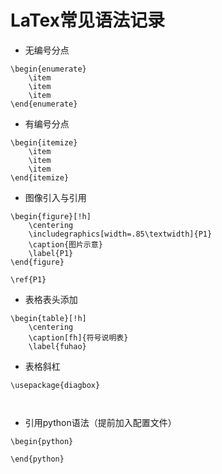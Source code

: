 # LaTex常见语法记录
- 无编号分点
~~~
\begin{enumerate}
	\item 
	\item 
	\item 
\end{enumerate}
~~~
- 有编号分点
~~~
\begin{itemize}
	\item
	\item 
	\item 
\end{itemize}
~~~
- 图像引入与引用
~~~
\begin{figure}[!h]
	\centering
	\includegraphics[width=.85\textwidth]{P1}
	\caption{图片示意}
	\label{P1}
\end{figure}

\ref{P1}
~~~
- 表格表头添加
~~~
\begin{table}[!h]
	\centering
	\caption[fh]{符号说明表}
	\label{fuhao}
~~~
- 表格斜杠
~~~
\usepackage{diagbox}



~~~
- 引用python语法（提前加入配置文件）
~~~
\begin{python}

\end{python}
~~~